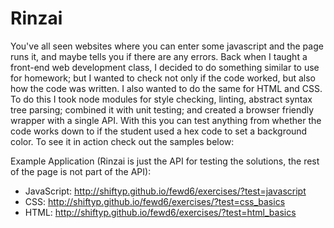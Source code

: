 Rinzai
======

You've all seen websites where you can enter some javascript and the page runs it, and maybe tells you if there are any errors. Back when I taught a front-end web development class, I decided to do something similar to use for homework; but I wanted to check not only if the code worked, but also how the code was written. I also wanted to do the same for HTML and CSS. To do this I took node modules for style checking, linting, abstract syntax tree parsing; combined it with unit testing; and created a browser friendly wrapper with a single API. With this you can test anything from whether the code works down to if the student used a hex code to set a background color. To see it in action check out the samples below:

Example Application (Rinzai is just the API for testing the solutions, the rest of the page is not part of the API):

* JavaScript: http://shiftyp.github.io/fewd6/exercises/?test=javascript
* CSS: http://shiftyp.github.io/fewd6/exercises/?test=css_basics
* HTML: http://shiftyp.github.io/fewd6/exercises/?test=html_basics
